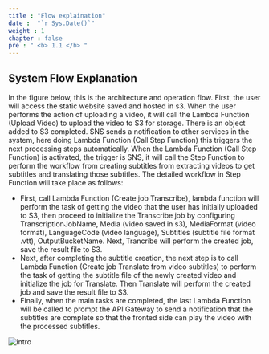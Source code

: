 ```yaml
---
title : "Flow explaination"
date :  "`r Sys.Date()`" 
weight : 1 
chapter : false
pre : " <b> 1.1 </b> "
---
```

## System Flow Explanation

In the figure below, this is the architecture and operation flow. First, the user will access the static website saved and hosted in s3. When the user performs the action of uploading a video, it will call the Lambda Function (Upload Video) to upload the video to S3 for storage. There is an object added to S3 completed. SNS sends a notification to other services in the system, here doing Lambda Function (Call Step Function) this triggers the next processing steps automatically. When the Lambda Function (Call Step Function) is activated, the trigger is SNS, it will call the Step Function to perform the workflow from creating subtitles from extracting videos to get subtitles and translating those subtitles. The detailed workflow in Step Function will take place as follows:
- First, call Lambda Function (Create job Transcribe), lambda function will perform the task of getting the video that the user has initially uploaded to S3, then proceed to initialize the Transcribe job by configuring TranscriptionJobName, Media (video saved in s3), MediaFormat (video format), LanguageCode (video language), Subtitles (subtitle file format .vtt), OutputBucketName. Next, Trancribe will perform the created job, save the result file to S3.
- Next, after completing the subtitle creation, the next step is to call Lambda Function (Create job Translate from video subtitles) to perform the task of getting the subtitle file of the newly created video and initialize the job for Translate. Then Translate will perform the created job and save the result file to S3.
- Finally, when the main tasks are completed, the last Lambda Function will be called to prompt the API Gateway to send a notification that the subtitles are complete so that the fronted side can play the video with the processed subtitles.

![intro](/images/1.Introduce/architec.png)